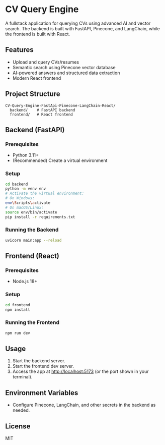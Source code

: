 # CV Query Engine

A fullstack application for querying CVs using advanced AI and vector search. The backend is built with FastAPI, Pinecone, and LangChain, while the frontend is built with React.

## Features
- Upload and query CVs/resumes
- Semantic search using Pinecone vector database
- AI-powered answers and structured data extraction
- Modern React frontend

## Project Structure
```
CV-Query-Engine-FastApi-Pinecone-LangChain-React/
  backend/    # FastAPI backend
  frontend/   # React frontend
```

## Backend (FastAPI)
### Prerequisites
- Python 3.11+
- (Recommended) Create a virtual environment

### Setup
```bash
cd backend
python -m venv env
# Activate the virtual environment:
# On Windows:
env\Scripts\activate
# On macOS/Linux:
source env/bin/activate
pip install -r requirements.txt
```

### Running the Backend
```bash
uvicorn main:app --reload
```

## Frontend (React)
### Prerequisites
- Node.js 18+

### Setup
```bash
cd frontend
npm install
```

### Running the Frontend
```bash
npm run dev
```

## Usage
1. Start the backend server.
2. Start the frontend dev server.
3. Access the app at [http://localhost:5173](http://localhost:5173) (or the port shown in your terminal).

## Environment Variables
- Configure Pinecone, LangChain, and other secrets in the backend as needed.

## License
MIT
